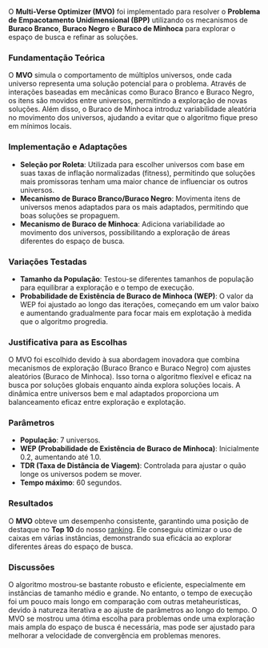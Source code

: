 O **Multi-Verse Optimizer (MVO)** foi implementado para resolver o **Problema de Empacotamento Unidimensional (BPP)** utilizando os mecanismos de **Buraco Branco**, **Buraco Negro** e **Buraco de Minhoca** para explorar o espaço de busca e refinar as soluções.

### **Fundamentação Teórica**
O **MVO** simula o comportamento de múltiplos universos, onde cada universo representa uma solução potencial para o problema. Através de interações baseadas em mecânicas como Buraco Branco e Buraco Negro, os itens são movidos entre universos, permitindo a exploração de novas soluções. Além disso, o Buraco de Minhoca introduz variabilidade aleatória no movimento dos universos, ajudando a evitar que o algoritmo fique preso em mínimos locais.

### **Implementação e Adaptações**
- **Seleção por Roleta**: Utilizada para escolher universos com base em suas taxas de inflação normalizadas (fitness), permitindo que soluções mais promissoras tenham uma maior chance de influenciar os outros universos.
- **Mecanismo de Buraco Branco/Buraco Negro**: Movimenta itens de universos menos adaptados para os mais adaptados, permitindo que boas soluções se propaguem.
- **Mecanismo de Buraco de Minhoca**: Adiciona variabilidade ao movimento dos universos, possibilitando a exploração de áreas diferentes do espaço de busca.

### **Variações Testadas**
- **Tamanho da População**: Testou-se diferentes tamanhos de população para equilibrar a exploração e o tempo de execução.
- **Probabilidade de Existência de Buraco de Minhoca (WEP)**: O valor da WEP foi ajustado ao longo das iterações, começando em um valor baixo e aumentando gradualmente para focar mais em explotação à medida que o algoritmo progredia.

### **Justificativa para as Escolhas**
O MVO foi escolhido devido à sua abordagem inovadora que combina mecanismos de exploração (Buraco Branco e Buraco Negro) com ajustes aleatórios (Buraco de Minhoca). Isso torna o algoritmo flexível e eficaz na busca por soluções globais enquanto ainda explora soluções locais. A dinâmica entre universos bem e mal adaptados proporciona um balanceamento eficaz entre exploração e explotação.

### **Parâmetros**
- **População**: 7 universos.
- **WEP (Probabilidade de Existência de Buraco de Minhoca)**: Inicialmente 0.2, aumentando até 1.0.
- **TDR (Taxa de Distância de Viagem)**: Controlada para ajustar o quão longe os universos podem se mover.
- **Tempo máximo**: 60 segundos.

### **Resultados**
O **MVO** obteve um desempenho consistente, garantindo uma posição de destaque no **Top 10** do nosso [ranking](https://github.com/SU4NE/II-desafio-em-otimizacao-com-metaheuristica/tree/main/docs/Graphics/Top10). Ele conseguiu otimizar o uso de caixas em várias instâncias, demonstrando sua eficácia ao explorar diferentes áreas do espaço de busca.

### **Discussões**
O algoritmo mostrou-se bastante robusto e eficiente, especialmente em instâncias de tamanho médio e grande. No entanto, o tempo de execução foi um pouco mais longo em comparação com outras metaheurísticas, devido à natureza iterativa e ao ajuste de parâmetros ao longo do tempo. O MVO se mostrou uma ótima escolha para problemas onde uma exploração mais ampla do espaço de busca é necessária, mas pode ser ajustado para melhorar a velocidade de convergência em problemas menores.
